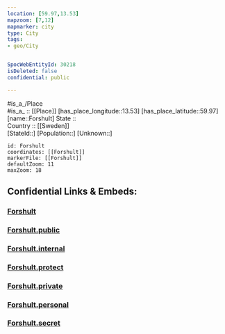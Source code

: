 ```yaml
---
location: [59.97,13.53] 
mapzoom: [7,12] 
mapmarker: city 
type: City
tags:
- geo/City


SpocWebEntityId: 30218
isDeleted: false
confidential: public

---
```

#is_a_/Place  
#is_a_ :: [[Place]] 
[has_place_longitude::13.53] 
[has_place_latitude::59.97] 
[name::Forshult] 
State ::  
Country :: [[Sweden]]  
[StateId::] 
[Population::] 
[Unknown::] 


```leaflet
id: Forshult
coordinates: [[Forshult]] 
markerFile: [[Forshult]] 
defaultZoom: 11 
maxZoom: 18
```


## Confidential Links & Embeds: 

### [Forshult](/_Standards/Earth/Continent/Europe/Europe~North/Sweden/Provinces~Sweden/Värmland/City/Forshult.md) 

### [Forshult.public](/_public/Earth/Continent/Europe/Europe~North/Sweden/Provinces~Sweden/Värmland/City/Forshult.public.md) 

### [Forshult.internal](/_internal/Earth/Continent/Europe/Europe~North/Sweden/Provinces~Sweden/Värmland/City/Forshult.internal.md) 

### [Forshult.protect](/_protect/Earth/Continent/Europe/Europe~North/Sweden/Provinces~Sweden/Värmland/City/Forshult.protect.md) 

### [Forshult.private](/_private/Earth/Continent/Europe/Europe~North/Sweden/Provinces~Sweden/Värmland/City/Forshult.private.md) 

### [Forshult.personal](/_personal/Earth/Continent/Europe/Europe~North/Sweden/Provinces~Sweden/Värmland/City/Forshult.personal.md) 

### [Forshult.secret](/_secret/Earth/Continent/Europe/Europe~North/Sweden/Provinces~Sweden/Värmland/City/Forshult.secret.md)

